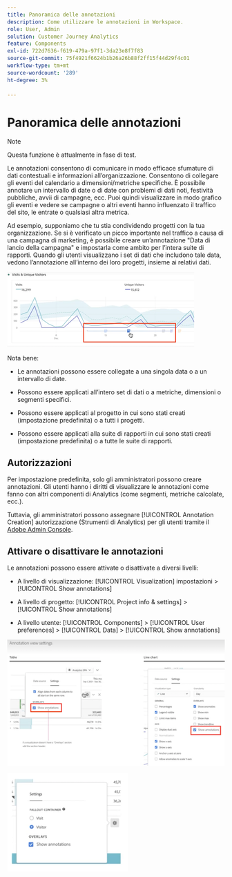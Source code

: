 ```yaml
---
title: Panoramica delle annotazioni
description: Come utilizzare le annotazioni in Workspace.
role: User, Admin
solution: Customer Journey Analytics
feature: Components
exl-id: 722d7636-f619-479a-97f1-3da23e8f7f83
source-git-commit: 75f4921f6624b1b26a26b88f2ff15f44d29f4c01
workflow-type: tm+mt
source-wordcount: '289'
ht-degree: 3%

---
```


# Panoramica delle annotazioni

>[!NOTE]
>
>Questa funzione è attualmente in fase di test.

Le annotazioni consentono di comunicare in modo efficace sfumature di dati contestuali e informazioni all’organizzazione. Consentono di collegare gli eventi del calendario a dimensioni/metriche specifiche. È possibile annotare un intervallo di date o di date con problemi di dati noti, festività pubbliche, avvii di campagne, ecc. Puoi quindi visualizzare in modo grafico gli eventi e vedere se campagne o altri eventi hanno influenzato il traffico del sito, le entrate o qualsiasi altra metrica.

Ad esempio, supponiamo che tu stia condividendo progetti con la tua organizzazione. Se si è verificato un picco importante nel traffico a causa di una campagna di marketing, è possibile creare un’annotazione &quot;Data di lancio della campagna&quot; e impostarla come ambito per l’intera suite di rapporti. Quando gli utenti visualizzano i set di dati che includono tale data, vedono l’annotazione all’interno dei loro progetti, insieme ai relativi dati.

![](assets/multi-day.png)

Nota bene:

* Le annotazioni possono essere collegate a una singola data o a un intervallo di date.

* Possono essere applicati all’intero set di dati o a metriche, dimensioni o segmenti specifici.

* Possono essere applicati al progetto in cui sono stati creati (impostazione predefinita) o a tutti i progetti.

* Possono essere applicati alla suite di rapporti in cui sono stati creati (impostazione predefinita) o a tutte le suite di rapporti.

## Autorizzazioni

Per impostazione predefinita, solo gli amministratori possono creare annotazioni. Gli utenti hanno i diritti di visualizzare le annotazioni come fanno con altri componenti di Analytics (come segmenti, metriche calcolate, ecc.).

Tuttavia, gli amministratori possono assegnare [!UICONTROL Annotation Creation] autorizzazione (Strumenti di Analytics) per gli utenti tramite il [Adobe Admin Console](https://experienceleague.adobe.com/docs/analytics/admin/admin-console/permissions/analytics-tools.html?lang=en).

## Attivare o disattivare le annotazioni

Le annotazioni possono essere attivate o disattivate a diversi livelli:

* A livello di visualizzazione: [!UICONTROL Visualization] impostazioni > [!UICONTROL Show annotations]

* A livello di progetto: [!UICONTROL Project info & settings] > [!UICONTROL Show annotations]

* A livello utente: [!UICONTROL Components] > [!UICONTROL User preferences] > [!UICONTROL Data] > [!UICONTROL Show annotations]

![](assets/show-ann.png)

![](assets/show-ann2.png)
